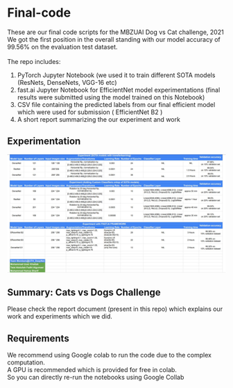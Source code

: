 # Final-code
These are our final code scripts for the MBZUAI Dog vs Cat challenge, 2021 <br>
We got the first position in the overall standing with our model accuracy of 99.56% on the evaluation test dataset. <br>
<br>
The repo includes:
<ol>
  <li> PyTorch Jupyter Notebook (we used it to train different SOTA models (ResNets, DenseNets, VGG-16 etc) </li>
  <li> fast.ai Jupyter Notebook for EfficientNet model experimentations (final results were submitted using the model trained on this Notebook) </li>
   <li> CSV file containing the predicted labels from our final efficient model which were used for submission ( EfficientNet B2 ) </li>
  <li> A short report summarizing the our experiment and work </li>
 </ol>
  
 ## Experimentation
 ![alt text](https://github.com/Dog-vs-Cat-challenge/Final-code/blob/main/experimentation.JPG)
 
 ## Summary: Cats vs Dogs Challenge
 Please check the report document (present in this repo) which explains our work and experiments which we did.
 ## Requirements 
We recommend using Google colab to run the code due to the complex computation. <br>
A GPU is recommended which is provided for free in colab. <br>
So you can directly re-run the notebooks using Google Collab
